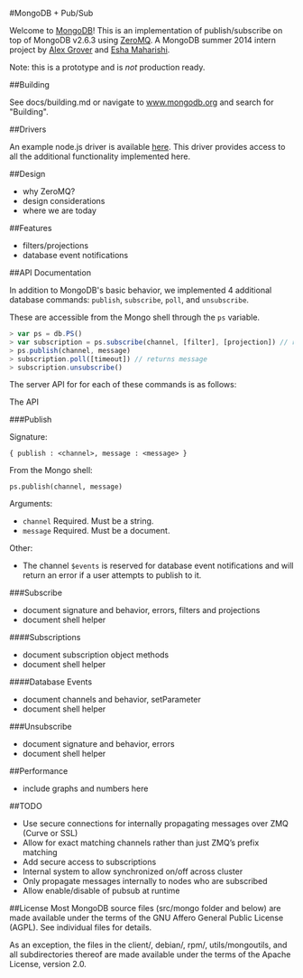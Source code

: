 #MongoDB + Pub/Sub

Welcome to [MongoDB](https://github.com/mongodb/mongo)! This is an implementation of publish/subscribe on top of MongoDB v2.6.3 using [ZeroMQ](http://zeromq.org). A MongoDB summer 2014 intern project by [Alex Grover](https://github.com/ajgrover) and [Esha Maharishi](https://github.com/EshaMaharishi).

Note: this is a prototype and is _not_ production ready.

##Building

See docs/building.md or navigate to www.mongodb.org and search for "Building".

##Drivers

An example node.js driver is available [here](https://github.com/ajgrover/node-mongodb-pubsub). This driver provides access to all the additional functionality implemented here.

##Design

- why ZeroMQ?
- design considerations
- where we are today

##Features

- filters/projections
- database event notifications

##API Documentation

In addition to MongoDB's basic behavior, we implemented 4 additional database commands: `publish`, `subscribe`, `poll`, and `unsubscribe`.

These are accessible from the Mongo shell through the `ps` variable.

```javascript
> var ps = db.PS()
> var subscription = ps.subscribe(channel, [filter], [projection]) // returns a Subscription object
> ps.publish(channel, message)
> subscription.poll([timeout]) // returns message
> subscription.unsubscribe()
```

The server API for for each of these commands is as follows:

The API

###Publish

Signature:

```
{ publish : <channel>, message : <message> }
```

From the Mongo shell:

```
ps.publish(channel, message)
```

Arguments:

- `channel` Required. Must be a string.
- `message` Required. Must be a document.

Other:

- The channel `$events` is reserved for database event notifications and will return an error if a user attempts to publish to it.

###Subscribe

- document signature and behavior, errors, filters and projections
- document shell helper

####Subscriptions

- document subscription object methods
- document shell helper

####Database Events

- document channels and behavior, setParameter
- document shell helper

###Unsubscribe

- document signature and behavior, errors
- document shell helper

##Performance

- include graphs and numbers here

##TODO

- Use secure connections for internally propagating messages over ZMQ (Curve or SSL)
- Allow for exact matching channels rather than just ZMQ’s prefix matching
- Add secure access to subscriptions
- Internal system to allow synchronized on/off across cluster
- Only propagate messages internally to nodes who are subscribed
- Allow enable/disable of pubsub at runtime

##License
Most MongoDB source files (src/mongo folder and below) are made available under the terms of the GNU Affero General Public License (AGPL).  See individual files for details.

As an exception, the files in the client/, debian/, rpm/, utils/mongoutils, and all subdirectories thereof are made available under the terms of the Apache License, version 2.0.
